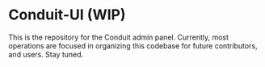 # Conduit-UI (WIP)

This is the repository for the Conduit admin panel. Currently, most operations are focused in organizing this codebase
for future contributors, and users. Stay tuned.
